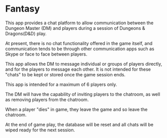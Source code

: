 # Fantasy

This app provides a chat platform to allow communication between the Dungeon Master (DM) and players 
during a session of Dungeons & Dragons(D&D) play.

At present, there is no chat functionality offered in the game itself, and communication tends to be 
through other communication apps such as Skype or face to face between players.

This app allows the DM to message individual or groups of players directly, and for the players to 
message each other. It is not intended for these "chats" to be kept or stored once the game session ends.

This app is intended for a maximum of 6 players only.

The DM will have the capability of inviting players to the chatroom, as well as removing players from the
chatroom.

When a player "dies" in game, they leave the game and so leave the chatroom.

At the end of game play, the database will be reset and all chats will be wiped ready for the next session.
